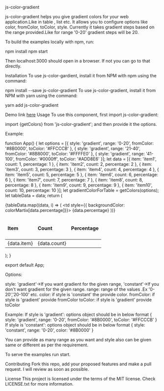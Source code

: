 js-color-gradient

js-color-gradient helps you give gradient colors for your web application.Like in table , list etc.
It allows you to configure options like color, fromColor, toColor, style.
Currently it takes gradient steps based on the range provided.Like for range '0-20' gradient steps will be 20.

To build the examples locally with npm, run:

npm install
npm start

Then localhost:3000 should open in a browser. If not you can go to that directly.

Installation
To use js-color-gardient, install it from NPM with npm using the command:

npm install --save js-color-gradient
To use js-color-gradient, install it from NPM with yarn using the command:

yarn add js-color-gradient

Demo link <a href="example/html-example/demo.html">here</a>
Usage
To use this component, first import js-color-gradient:

import {getColors} from 'js-color-gradient';
and then provide it the options.

Example:

function App() {
  let options = [{
    style: 'gradient',
    range: '0-20',
    fromColor: '#8B0000',
    toColor: '#FFCCCB'
},
{
    style: 'gradient',
    range: '21-40',
    fromColor: '#8B8000',
    toColor: '#FFFFE0'
},
{
    style: 'gradient',
    range: '41-100',
    fromColor: '#0000ff',
    toColor: '#ADD8E6'
}];
let data = [{
        item: 'item1',
        count: 1,
        percentage: 1
    },
    {
        item: 'item2',
        count: 2,
        percentage: 2 
    },
    {
        item: 'item3',
        count: 3,
        percentage: 3
    },
    {
        item: 'item4',
        count: 4,
        percentage: 4
    },
    {
        item: 'item5',
        count: 5,
        percentage: 5
    },
    {
        item: 'item6',
        count: 6,
        percentage: 6
    },
    {
        item: 'item7',
        count: 7,
        percentage: 7
    },
    {
        item: 'item8',
        count: 8,
        percentage: 8
    },
    {
        item: 'item9',
        count: 9,
        percentage: 9
    },
    {
        item: 'item10',
        count: 10,
        percentage: 10
    }];
let gradientColorForTable = getColors(options);
let tableData = data;
  return (
    <div>
            <table>
                <thead>
                    <tr>
                        <td><h4>Item</h4></td>
                        <td><h4>Count</h4></td>
                        <td><h4>Percentage</h4></td>
                    </tr>
                </thead>
                <tbody>
                    {tableData.map((data, i) => (
                        <tr key={i+1}>
                            <td>
                                {data.item}
                            </td>
                            <td>
                                {data.count}
                            </td>
                            <td style={{ backgroundColor: colorMartix[data.percentage]}}>
                                {data.percentage}
                            </td>
                        </tr>
                    ))}
                </tbody>
            </table>
        </div>
  );
}

export default App;

Options:

style: 'gradient'->If you want gradient for the given range, 'constant'->If you don't want
gradient for the given range.
range: range of the values .Ex '0-20','20-100' etc.
color: if style is 'constant' the provide color.
fromColor: if style is 'gradient' provide fromColor
toColor: if style is 'gradient' provide toColor

Example:
If style is 'gradient':
options object should be in below format
{
    style: 'gradient',
    range: '0-20',
    fromColor: '#8B0000',
    toColor: '#FFCCCB'
}
If style is 'constant':
options object should be in below format
{
    style: 'constant',
    range: '0-20',
    color: '#8B0000'
}

You can provide as many range as you want and style also can be given same or different as per the requirement.

To serve the examples run start.


Contributing
Fork this repo, add your proposed features and make a pull request. I will review as soon as possible.

License
This project is licensed under the terms of the MIT license. Check LICENSE.txt for more information.